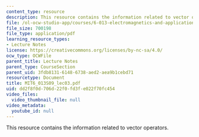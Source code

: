 ```yaml
---
content_type: resource
description: This resource contains the information related to vector operators.
file: /ol-ocw-studio-app/courses/6-013-electromagnetics-and-applications-spring-2009/dd2f8f0d706d22f0fd3fe022f70fc454_MIT6_013S09_lec03.pdf
file_size: 700198
file_type: application/pdf
learning_resource_types:
- Lecture Notes
license: https://creativecommons.org/licenses/by-nc-sa/4.0/
ocw_type: OCWFile
parent_title: Lecture Notes
parent_type: CourseSection
parent_uid: 3fdb8131-6148-6738-aed2-aea9b1cebd71
resourcetype: Document
title: MIT6_013S09_lec03.pdf
uid: dd2f8f0d-706d-22f0-fd3f-e022f70fc454
video_files:
  video_thumbnail_file: null
video_metadata:
  youtube_id: null
---
```

This resource contains the information related to vector operators.
